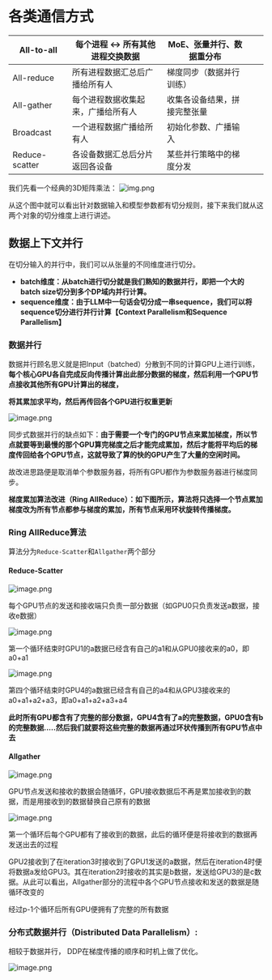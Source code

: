 # 各类通信方式


| All-to-all     | 每个进程 ↔ 所有其他进程交换数据   | MoE、张量并行、数据重分布    |  |  |
| -------------- | ---------------------------------- | ---------------------------- | - | - |
| All-reduce     | 所有进程数据汇总后广播给所有人     | 梯度同步（数据并行训练）     |  |  |
| All-gather     | 每个进程数据收集起来，广播给所有人 | 收集各设备结果，拼接完整张量 |  |  |
| Broadcast      | 一个进程数据广播给所有人           | 初始化参数、广播输入         |  |  |
| Reduce-scatter | 各设备数据汇总后分片返回各设备     | 某些并行策略中的梯度分发     |  |  |

我们先看一个经典的3D矩阵乘法：
![img.png](img.png)

从这个图中就可以看出针对数据输入和模型参数都有切分规则，接下来我们就从这两个对象的切分维度上进行讲述。

## 数据上下文并行


在切分输入的并行中，我们可以从张量的不同维度进行切分。

* **batch维度：从batch进行切分就是我们熟知的数据并行，即把一个大的batch size切分到多个DP域内并行计算。**
* **sequence维度：由于LLM中一句话会切分成一串sequence，我们可以将sequence切分进行并行计算【Context Parallelism和Sequence Parallelism】**

### 数据并行


数据并行顾名思义就是把Input（batched）分散到不同的计算GPU上进行训练，**每个核心GPU各自完成反向传播计算出此部分数据的梯度，然后利用一个GPU节点接收其他所有GPU计算出的梯度，**

**将其累加求平均，然后再传回各个GPU进行权重更新**

![image.png](assets/image.png)


同步式数据并行的缺点如下：**由于需要一个专门的GPU节点来累加梯度，所以节点就要等到最慢的那个GPU算完梯度之后才能完成累加，然后才能将平均后的梯度传回给各个GPU节点，这就导致了算的快的GPU产生了大量的空闲时间。**

故改进思路便是取消单个参数服务器，将所有GPU都作为参数服务器进行梯度同步。

**梯度累加算法改进（Ring AllReduce）：如下图所示，算法将只选择一个节点累加梯度改为所有节点都参与梯度的累加，所有节点采用环状旋转传播梯度。**

### Ring AllReduce算法

算法分为`Reduce-Scatter`和`Allgather`两个部分

#### Reduce-Scatter

![image.png](assets/image2.png)

每个GPU节点的发送和接收端只负责一部分数据（如GPU0只负责发送a数据，接收e数据）

![image.png](assets/imagefdsa.png)

第一个循环结束时GPU1的a数据已经含有自己的a1和从GPU0接收来的a0，即a0+a1

![image.png](assets/imag432e.png)

第四个循环结束时GPU4的a数据已经含有自己的a4和从GPU3接收来的a0+a1+a2+a3，即a0+a1+a2+a3+a4

**此时所有GPU都含有了完整的部分数据，GPU4含有了a的完整数据，GPU0含有b的完整数据.....然后我们就要将这些完整的数据再通过环状传播到所有GPU节点中去**


#### Allgather

![image.png](assets/image2323.png)

GPU节点发送和接收的数据会随循环，GPU接收数据后不再是累加接收到的数据，而是用接收到的数据替换自己原有的数据

![image.png](assets/image222.png)

第一个循环后每个GPU都有了接收到的数据，此后的循环便是将接收到的数据再发送出去的过程



GPU2接收到了在iteration3时接收到了GPU1发送的a数据，然后在iteration4时便将数据a发给GPU3。其在iteration2时接收的其实是b数据，发送给GPU3的是c数据。从此可以看出，Allgather部分的流程中各个GPU节点接收和发送的数据是随循环改变的


经过p-1个循环后所有GPU便拥有了完整的所有数据


### 分布式数据并行（Distributed Data Parallelism）:

相较于数据并行， DDP在梯度传播的顺序和时机上做了优化。

![image.png](assets/image222222.png)
